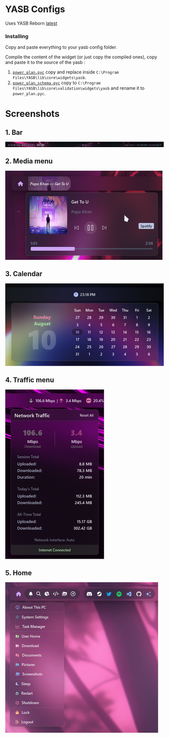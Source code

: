 # YASB Configs

Uses YASB Reborn [latest](https://github.com/amnweb/yasb/releases/latest)

### Installing

Copy and paste everything to your yasb config folder.

Compile the content of the widget (or just copy the compiled ones), copy and paste it to the source of the yasb :

1. [`power_plan.pyc`](./widget/power_plan.pyc) copy and replace inside `C:\Program Files\YASB\lib\core\widgets\yasb`.
2. [`power_plan_schema.pyc`](./widget/power_plan_schema.pyc) copy to `C:\Program Files\YASB\lib\core\validation\widgets\yasb` and rename it to `power_plan.pyc`.

# Screenshots

## 1. Bar

<img src="./screenshots/bar.png">

## 2. Media menu

<img src="./screenshots/media_menu.png">

## 3. Calendar

<img src="./screenshots/calendar.png">

## 4. Traffic menu

<img src="./screenshots/traffic_menu.png">

## 5. Home

<img src="./screenshots/home.png">
